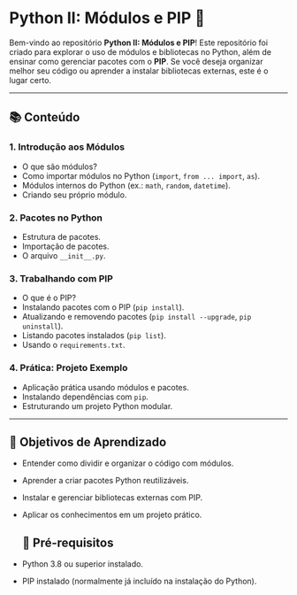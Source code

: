 # Python II: Módulos e PIP 🐍

Bem-vindo ao repositório **Python II: Módulos e PIP**! Este repositório foi criado para explorar o uso de módulos e bibliotecas no Python, além de ensinar como gerenciar pacotes com o **PIP**. Se você deseja organizar melhor seu código ou aprender a instalar bibliotecas externas, este é o lugar certo.

---

## 📚 Conteúdo

### 1. Introdução aos Módulos
- O que são módulos?
- Como importar módulos no Python (`import`, `from ... import`, `as`).
- Módulos internos do Python (ex.: `math`, `random`, `datetime`).
- Criando seu próprio módulo.

### 2. Pacotes no Python
- Estrutura de pacotes.
- Importação de pacotes.
- O arquivo `__init__.py`.
  
### 3. Trabalhando com PIP
- O que é o PIP?
- Instalando pacotes com o PIP (`pip install`).
- Atualizando e removendo pacotes (`pip install --upgrade`, `pip uninstall`).
- Listando pacotes instalados (`pip list`).
- Usando o `requirements.txt`.

### 4. Prática: Projeto Exemplo
- Aplicação prática usando módulos e pacotes.
- Instalando dependências com `pip`.
- Estruturando um projeto Python modular.

---

## 🌟 Objetivos de Aprendizado
- Entender como dividir e organizar o código com módulos.
- Aprender a criar pacotes Python reutilizáveis.
- Instalar e gerenciar bibliotecas externas com PIP.
- Aplicar os conhecimentos em um projeto prático.

  ## 🚀 Pré-requisitos

- Python 3.8 ou superior instalado.
- PIP instalado (normalmente já incluído na instalação do Python).
